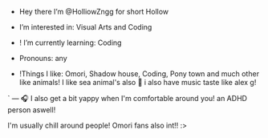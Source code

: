 -  Hey there I’m @HolliowZngg for short Hollow
  - I’m interested in: Visual Arts and Coding
- ! I’m currently learning: Coding
  
- Pronouns: any
-  !Things I like: Omori, Shadow house, Coding, Pony town and much other like animals! I like sea animal's also 🌊 i also have music taste like alex g!

` — 🎧 I also get a bit yappy when I'm comfortable around you! an ADHD person aswell!

I'm usually chill around people! Omori fans also int!! :>
<!---
Holliow/Holliow is a ✨ special ✨ repository because its `README.md` (this file) appears on your GitHub profile.
You can click the Preview link to take a look at your changes.
--->

